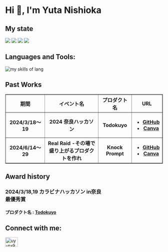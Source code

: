 # Hi 👋, I'm Yuta Nishioka

## My state
![](http://github-profile-summary-cards.vercel.app/api/cards/profile-details?username=yuta925&&theme=github)
![](http://github-profile-summary-cards.vercel.app/api/cards/repos-per-language?username=yuta925&&theme=github)
![](http://github-profile-summary-cards.vercel.app/api/cards/most-commit-language?username=yuta925&&theme=github)
![](https://github-readme-stats.vercel.app/api?username=yuta925&show_icons=true)

## Languages and Tools:
<img alt="my skills of lang" src="https://skillicons.dev/icons?theme=light&perline=8&i=html,css,tailwind,js,ts,php,c,java,python,flutter,docker" />

## Past Works
<table border="1">
  <thead>
    <tr>
      <th>期間</th>
      <th>イベント名</th>
      <th>プロダクト名</th>
      <th>URL</th>
  </tr>
  </thead>
  <tbody>
    <tr>
      <th>2024/3/18〜19</th>
      <th>2024 奈良ハッカソン</th>
      <th>Todokuyo</th>
      <th>
        <ul>
          <li>
            <a href="https://github.com/yuta925/todokuyo" >
              GitHub
            </a>
          </li>
          <li>
             <a href="https://www.canva.com/design/DAF_1cJYs1Q/imQUnCJnlAgcf17n4jrl5Q/edit?utm_content=DAF_1cJYs1Q&utm_campaign=designshare&utm_medium=link2&utm_source=sharebutton" >
              Canva
            </a>
          </li>
      </th>
    </tr>
    <tr>
      <th>2024/6/14〜29</th>
      <th>Real Raid -その場で盛り上がるプロダクトを作れ</th>
      <th>Knock Prompt</th>
      <th>
        <ul>
          <li>
            <a href="https://github.com/YoshitakaKyougoku/REALRAID_team3/blob/develop/src/features/home/components/TipsButton.tsx">
              GitHub
            </a>
          </li>
          <li>
            <a href="https://www.canva.com/design/DAGJb-LE-3k/IexK73oqPyfdfp4rP7UPUg/view?utm_content=DAGJb-LE-    
            3k&utm_campaign=designshare&utm_medium=link&utm_source=editor">
              Canva
            </a>
          </li>
        </ul>
      </th>
    </tr>
  </tbody>
</table>

</ul>

## Award history
<h3>2024/3/18,19 カラビナハッカソン in奈良 <br/> 最優秀賞</h3>
<h4>プロダクト名 : <a href="https://todokuyo-test.vercel.app" alt="todokuyo" > Todokuyo</a></h4>


## Connect with me:
<p align="left">
<a href="https://twitter.com/uyuta925" target="blank"><img align="center" src="https://raw.githubusercontent.com/rahuldkjain/github-profile-readme-generator/master/src/images/icons/Social/twitter.svg" alt="uyuta925" height="30" width="40" /></a>
</p>
